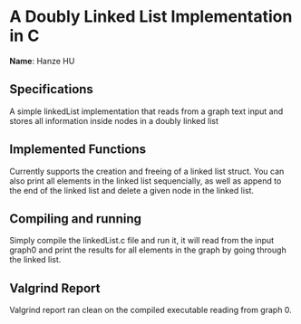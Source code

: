 # A Doubly Linked List Implementation in C
**Name**: Hanze HU 

## Specifications
A simple linkedList implementation that reads from a graph text input and stores all information inside nodes in a doubly linked list

## Implemented Functions
Currently supports the creation and freeing of a linked list struct. You can also print all elements in the linked list sequencially, as well as append to the end of the linked list and delete a given node in the linked list.

## Compiling and running
Simply compile the linkedList.c file and run it, it will read from the input graph0 and print the results for all elements in the graph by going through the linked list.

## Valgrind Report
Valgrind report ran clean on the compiled executable reading from graph 0.